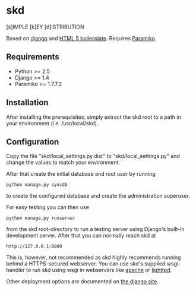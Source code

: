 skd
===

[s]IMPLE [k]EY [d]ISTRIBUTION

Based on [django](https://www.djangoproject.com) and
[HTML 5 boilerplate](http://html5boilerplate.com). Requires
[Paramiko](http://www.lag.net/paramiko/).

Requirements
------------

  * Python >= 2.5
  * Django >= 1.4
  * Paramiko >= 1.7.7.2

Installation
------------

After installing the prerequisites, simply extract the skd root to a path
in your environment (i.e. /usr/local/skd).

Configuration
-------------

Copy the file "skd/local_settings.py.dist" to "skd/local_settings.py" and
change the values to match your environment.

After that create the initial database and root user by running

    python manage.py syncdb

to create the configured database and create the administration superuser.

For easy testing you can then use

    python manage.py runserver

from the skd root-directory to run a testing server using Django's
built-in development server. After that you can normally reach skd at

    http://127.0.0.1:8000

This is, however, not recommended as skd highly recommends running behind
a HTTPS-secured webserver. You can use skd's supplied wsgi-handler to run
skd using wsgi in webservers like
[apache](https://docs.djangoproject.com/en/1.4/howto/deployment/wsgi/modwsgi/)
or [lighttpd](http://redmine.lighttpd.net/projects/lighttpd2/wiki/Howto_WSGI).

Other deployment options are documented on
[the django site](https://docs.djangoproject.com/en/1.4/howto/deployment/).